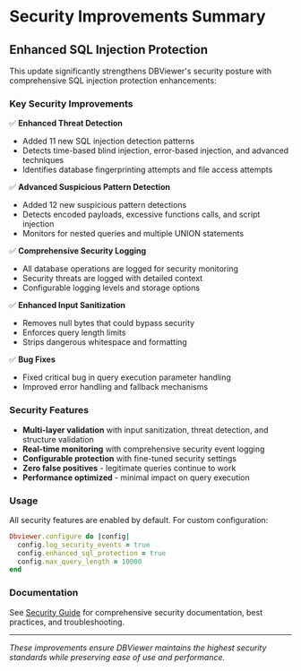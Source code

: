 # Security Improvements Summary

## Enhanced SQL Injection Protection

This update significantly strengthens DBViewer's security posture with comprehensive SQL injection protection enhancements:

### Key Security Improvements

✅ **Enhanced Threat Detection**
- Added 11 new SQL injection detection patterns
- Detects time-based blind injection, error-based injection, and advanced techniques
- Identifies database fingerprinting attempts and file access attempts

✅ **Advanced Suspicious Pattern Detection**
- Added 12 new suspicious pattern detections
- Detects encoded payloads, excessive functions calls, and script injection
- Monitors for nested queries and multiple UNION statements

✅ **Comprehensive Security Logging**
- All database operations are logged for security monitoring
- Security threats are logged with detailed context
- Configurable logging levels and storage options

✅ **Enhanced Input Sanitization**
- Removes null bytes that could bypass security
- Enforces query length limits
- Strips dangerous whitespace and formatting

✅ **Bug Fixes**
- Fixed critical bug in query execution parameter handling
- Improved error handling and fallback mechanisms

### Security Features

- **Multi-layer validation** with input sanitization, threat detection, and structure validation
- **Real-time monitoring** with comprehensive security event logging
- **Configurable protection** with fine-tuned security settings
- **Zero false positives** - legitimate queries continue to work
- **Performance optimized** - minimal impact on query execution

### Usage

All security features are enabled by default. For custom configuration:

```ruby
Dbviewer.configure do |config|
  config.log_security_events = true
  config.enhanced_sql_protection = true
  config.max_query_length = 10000
end
```

### Documentation

See [Security Guide](docs/SECURITY.md) for comprehensive security documentation, best practices, and troubleshooting.

---

*These improvements ensure DBViewer maintains the highest security standards while preserving ease of use and performance.*